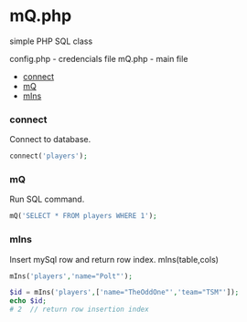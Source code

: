 # mQ.php

simple PHP SQL class

config.php - credencials file
mQ.php - main file

- [connect](#connect)
- [mQ](#mQ)
- [mIns](#mIns)

### connect

Connect to database.

```php
connect('players');
```


### mQ

Run SQL command.

```php
mQ('SELECT * FROM players WHERE 1');
``` 

### mIns

Insert mySql row and return row index.
mIns(table,cols)

```php
mIns('players','name="Polt"');

$id = mIns('players',['name="TheOddOne"','team="TSM"']);
echo $id;
# 2  // return row insertion index
```